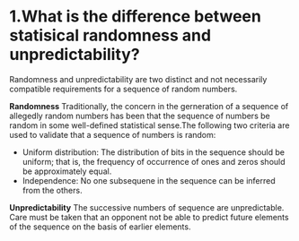 # 1.What is the difference between statisical randomness and unpredictability?
Randomness and unpredictability are two distinct and not necessarily compatible 
requirements for a sequence of random numbers.

**Randomness** Traditionally, the concern in the gerneration of a sequence of 
allegedly random numbers has been that the sequence of numbers be random in some 
well-defined statistical sense.The following two criteria are used to validate
that a sequence of numbers is random:
- Uniform distribution: The distribution of bits in the sequence should be uniform;
that is, the frequency of occurrence of ones and zeros should be approximately equal.
- Independence: No one subsequene in the sequence can be inferred from the others.

**Unpredictability** The successive numbers of sequence are unpredictable. Care must be 
taken that an opponent not be able to predict future elements of the sequence on the 
basis of earlier elements.
